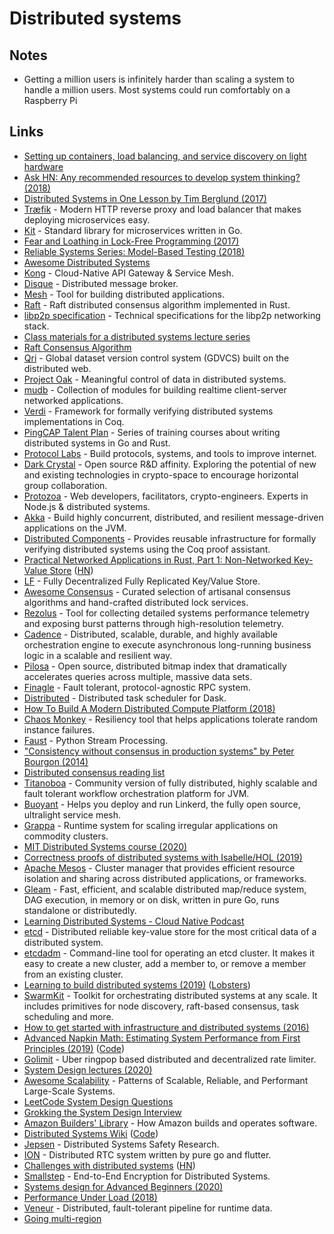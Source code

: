 # Distributed systems

## Notes

* Getting a million users is infinitely harder than scaling a system to handle a million users. Most systems could run comfortably on a Raspberry Pi

## Links

* [Setting up containers, load balancing, and service discovery on light hardware](https://medium.com/@dan.ellis/you-dont-need-1mm-for-a-distributed-system-70901d4741e1)
* [Ask HN: Any recommended resources to develop system thinking? \(2018\)](https://news.ycombinator.com/item?id=16704850)
* [Distributed Systems in One Lesson by Tim Berglund \(2017\)](https://www.youtube.com/watch?v=Y6Ev8GIlbxc)
* [Træfik](https://github.com/containous/traefik#readme) - Modern HTTP reverse proxy and load balancer that makes deploying microservices easy.
* [Kit](https://github.com/go-kit/kit) - Standard library for microservices written in Go.
* [Fear and Loathing in Lock-Free Programming \(2017\)](https://medium.com/@tylerneely/fear-and-loathing-in-lock-free-programming-7158b1cdd50c)
* [Reliable Systems Series: Model-Based Testing \(2018\)](https://medium.com/@tylerneely/reliable-systems-series-model-based-property-testing-e89a433b360)
* [Awesome Distributed Systems](https://github.com/theanalyst/awesome-distributed-systems#readme)
* [Kong](https://github.com/Kong/kong) - Cloud-Native API Gateway & Service Mesh.
* [Disque](https://github.com/antirez/disque) - Distributed message broker.
* [Mesh](https://github.com/weaveworks/mesh) - Tool for building distributed applications.
* [Raft](https://github.com/pingcap/raft-rs) - Raft distributed consensus algorithm implemented in Rust.
* [libp2p specification](https://github.com/libp2p/specs#readme) - Technical specifications for the libp2p networking stack.
* [Class materials for a distributed systems lecture series](https://github.com/aphyr/distsys-class#readme)
* [Raft Consensus Algorithm](https://raft.github.io/)
* [Qri](https://github.com/qri-io/qri) - Global dataset version control system \(GDVCS\) built on the distributed web.
* [Project Oak](https://github.com/project-oak/oak) - Meaningful control of data in distributed systems.
* [mudb](https://github.com/mikolalysenko/mudb) - Collection of modules for building realtime client-server networked applications.
* [Verdi](https://github.com/uwplse/verdi) - Framework for formally verifying distributed systems implementations in Coq.
* [PingCAP Talent Plan](https://github.com/pingcap/talent-plan) - Series of training courses about writing distributed systems in Go and Rust.
* [Protocol Labs](https://protocol.ai/) - Build protocols, systems, and tools to improve internet.
* [Dark Crystal](https://darkcrystal.pw/about) - Open source R&D affinity. Exploring the potential of new and existing technologies in crypto-space to encourage horizontal group collaboration.
* [Protozoa](http://protozoa.nz/) - Web developers, facilitators, crypto-engineers. Experts in Node.js & distributed systems.
* [Akka](https://github.com/akka/akka) - Build highly concurrent, distributed, and resilient message-driven applications on the JVM.
* [Distributed Components](https://distributedcomponents.net/) - Provides reusable infrastructure for formally verifying distributed systems using the Coq proof assistant.
* [Practical Networked Applications in Rust, Part 1: Non-Networked Key-Value Store](https://arveknudsen.com/posts/practical-networked-applications-in-rust/module-1/) \([HN](https://news.ycombinator.com/item?id=20511271)\)
* [LF](https://github.com/zerotier/lf) - Fully Decentralized Fully Replicated Key/Value Store.
* [Awesome Consensus](https://github.com/dgryski/awesome-consensus#readme) - Curated selection of artisanal consensus algorithms and hand-crafted distributed lock services.
* [Rezolus](https://github.com/twitter/rezolus) - Tool for collecting detailed systems performance telemetry and exposing burst patterns through high-resolution telemetry.
* [Cadence](https://github.com/uber/cadence) - Distributed, scalable, durable, and highly available orchestration engine to execute asynchronous long-running business logic in a scalable and resilient way.
* [Pilosa](https://github.com/pilosa/pilosa) - Open source, distributed bitmap index that dramatically accelerates queries across multiple, massive data sets.
* [Finagle](https://github.com/twitter/finagle) - Fault tolerant, protocol-agnostic RPC system.
* [Distributed](https://github.com/dask/distributed) - Distributed task scheduler for Dask.
* [How To Build A Modern Distributed Compute Platform \(2018\)](https://andygrove.io/how_to_build_a_modern_distributed_compute_platform/)
* [Chaos Monkey](https://github.com/Netflix/chaosmonkey) - Resiliency tool that helps applications tolerate random instance failures.
* [Faust](https://github.com/robinhood/faust) - Python Stream Processing.
* ["Consistency without consensus in production systems" by Peter Bourgon \(2014\)](https://www.youtube.com/watch?v=em9zLzM8O7c)
* [Distributed consensus reading list](https://github.com/heidi-ann/distributed-consensus-reading-list#readme)
* [Titanoboa](https://github.com/mikub/titanoboa) - Community version of fully distributed, highly scalable and fault tolerant workflow orchestration platform for JVM.
* [Buoyant](https://buoyant.io/) - Helps you deploy and run Linkerd, the fully open source, ultralight service mesh.
* [Grappa](https://github.com/uwsampa/grappa) - Runtime system for scaling irregular applications on commodity clusters.
* [MIT Distributed Systems course \(2020\)](https://pdos.csail.mit.edu/6.824/schedule.html)
* [Correctness proofs of distributed systems with Isabelle/HOL \(2019\)](https://www.youtube.com/watch?v=Uav5jWHNghY)
* [Apache Mesos](https://github.com/apache/mesos) - Cluster manager that provides efficient resource isolation and sharing across distributed applications, or frameworks.
* [Gleam](https://github.com/chrislusf/gleam) - Fast, efficient, and scalable distributed map/reduce system, DAG execution, in memory or on disk, written in pure Go, runs standalone or distributedly.
* [Learning Distributed Systems - Cloud Native Podcast](https://thepodlets.io/episodes/012-learning-distributed-systems/)
* [etcd](https://github.com/etcd-io/etcd) - Distributed reliable key-value store for the most critical data of a distributed system.
* [etcdadm](https://github.com/kubernetes-sigs/etcdadm) - Command-line tool for operating an etcd cluster. It makes it easy to create a new cluster, add a member to, or remove a member from an existing cluster.
* [Learning to build distributed systems \(2019\)](https://brooker.co.za/blog/2019/04/03/learning.html) \([Lobsters](https://lobste.rs/s/igiolo/learning_build_distributed_systems)\)
* [SwarmKit](https://github.com/docker/swarmkit) - Toolkit for orchestrating distributed systems at any scale. It includes primitives for node discovery, raft-based consensus, task scheduling and more.
* [How to get started with infrastructure and distributed systems \(2016\)](http://codecapsule.com/2016/01/03/how-to-get-started-with-infrastructure-and-distributed-systems/)
* [Advanced Napkin Math: Estimating System Performance from First Principles \(2019\)](https://www.youtube.com/watch?v=IxkSlnrRFqc) \([Code](https://github.com/sirupsen/napkin-math)\)
* [Golimit](https://github.com/myntra/golimit) - Uber ringpop based distributed and decentralized rate limiter.
* [System Design lectures \(2020\)](https://www.youtube.com/playlist?list=PL564gOx0bCLouDCUMtmj6hMEu1JS7QYEr)
* [Awesome Scalability](https://github.com/binhnguyennus/awesome-scalability#readme) - Patterns of Scalable, Reliable, and Performant Large-Scale Systems.
* [LeetCode System Design Questions](https://leetcode.com/discuss/interview-question/system-design?currentPage=1&orderBy=most_votes&query=)
* [Grokking the System Design Interview](https://www.educative.io/courses/grokking-the-system-design-interview)
* [Amazon Builders' Library](https://aws.amazon.com/builders-library/?cards-body.sort-by=item.additionalFields.customSort&cards-body.sort-order=asc) - How Amazon builds and operates software.
* [Distributed Systems Wiki](https://distributed.systems.wiki/) \([Code](https://github.com/DistributedSystemsWiki/wiki)\)
* [Jepsen](https://jepsen.io/) - Distributed Systems Safety Research.
* [ION](https://github.com/pion/ion) - Distributed RTC system written by pure go and flutter.
* [Challenges with distributed systems](https://aws.amazon.com/builders-library/challenges-with-distributed-systems/) \([HN](https://news.ycombinator.com/item?id=22382066)\)
* [Smallstep](https://smallstep.com/) - End-to-End Encryption for Distributed Systems.
* [Systems design for Advanced Beginners \(2020\)](https://robertheaton.com/2020/04/06/systems-design-for-advanced-beginners/)
* [Performance Under Load \(2018\)](https://medium.com/@NetflixTechBlog/performance-under-load-3e6fa9a60581)
* [Veneur](https://github.com/stripe/veneur) - Distributed, fault-tolerant pipeline for runtime data.
* [Going multi-region](https://www.stopa.io/post/239)

